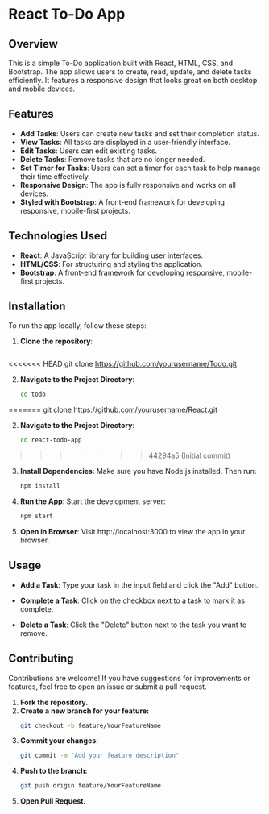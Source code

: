 # React To-Do App

## Overview

This is a simple To-Do application built with React, HTML, CSS, and Bootstrap. The app allows users to create, read, update, and delete tasks efficiently. It features a responsive design that looks great on both desktop and mobile devices.
 
## Features

- **Add Tasks**: Users can create new tasks and set their completion status.
- **View Tasks**: All tasks are displayed in a user-friendly interface.
- **Edit Tasks**: Users can edit existing tasks.
- **Delete Tasks**: Remove tasks that are no longer needed.
- **Set Timer for Tasks**: Users can set a timer for each task to help manage their time effectively.
- **Responsive Design**: The app is fully responsive and works on all devices.
- **Styled with Bootstrap**: A front-end framework for developing responsive, mobile-first projects.

## Technologies Used

- **React**: A JavaScript library for building user interfaces.
- **HTML/CSS**: For structuring and styling the application.
- **Bootstrap**: A front-end framework for developing responsive, mobile-first projects.

## Installation

To run the app locally, follow these steps:

1. **Clone the repository**:

   ```bash
<<<<<<< HEAD
   git clone https://github.com/yourusername/Todo.git

2. **Navigate to the Project Directory**:
   ```bash
   cd todo
=======
   git clone https://github.com/yourusername/React.git

2. **Navigate to the Project Directory**:
   ```bash
   cd react-todo-app
>>>>>>> 44294a5 (Initial commit)
3. **Install Dependencies**: Make sure you have Node.js installed. Then run:
    ```bash
   npm install
4. **Run the App**: Start the development server:
   ```bash
   npm start
5. **Open in Browser**: Visit http://localhost:3000 to view the app in your browser.

## Usage

  - **Add a Task**: Type your task in the input field and click the "Add" button.

  - **Complete a Task**: Click on the checkbox next to a task to mark it as complete.

  - **Delete a Task**: Click the "Delete" button next to the task you want to remove.

## Contributing

Contributions are welcome! If you have suggestions for improvements or features, feel free to open an issue or submit a pull request.

1. **Fork the repository.**
2. **Create a new branch for your feature:**
   ```bash
   git checkout -b feature/YourFeatureName
3. **Commit your changes:**
   ```bash
   git commit -m "Add your feature description"

4. **Push to the branch:**
   ```bash
   git push origin feature/YourFeatureName
5. **Open Pull Request.**

